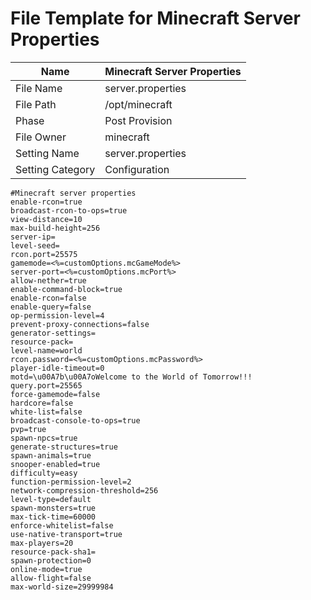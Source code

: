 # File Template for Minecraft Server Properties

| Name             	| Minecraft Server Properties 	|
|------------------	|-----------------------------	|
| File Name        	| server.properties           	|
| File Path        	| /opt/minecraft              	|
| Phase            	| Post Provision              	|
| File Owner       	| minecraft                   	|
| Setting Name     	| server.properties           	|
| Setting Category 	| Configuration               	|

```
#Minecraft server properties
enable-rcon=true
broadcast-rcon-to-ops=true
view-distance=10
max-build-height=256
server-ip=
level-seed=
rcon.port=25575
gamemode=<%=customOptions.mcGameMode%>
server-port=<%=customOptions.mcPort%>
allow-nether=true
enable-command-block=true
enable-rcon=false
enable-query=false
op-permission-level=4
prevent-proxy-connections=false
generator-settings=
resource-pack=
level-name=world
rcon.password=<%=customOptions.mcPassword%>
player-idle-timeout=0
motd=\u00A7b\u00A7oWelcome to the World of Tomorrow!!!
query.port=25565
force-gamemode=false
hardcore=false
white-list=false
broadcast-console-to-ops=true
pvp=true
spawn-npcs=true
generate-structures=true
spawn-animals=true
snooper-enabled=true
difficulty=easy
function-permission-level=2
network-compression-threshold=256
level-type=default
spawn-monsters=true
max-tick-time=60000
enforce-whitelist=false
use-native-transport=true
max-players=20
resource-pack-sha1=
spawn-protection=0
online-mode=true
allow-flight=false
max-world-size=29999984
```